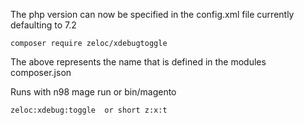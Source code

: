 
The php version can now be specified in the config.xml file currently defaulting to 7.2
```
composer require zeloc/xdebugtoggle
```
The above represents the name that is defined in the modules composer.json

Runs with n98 mage run or bin/magento
```
zeloc:xdebug:toggle  or short z:x:t

```

```
